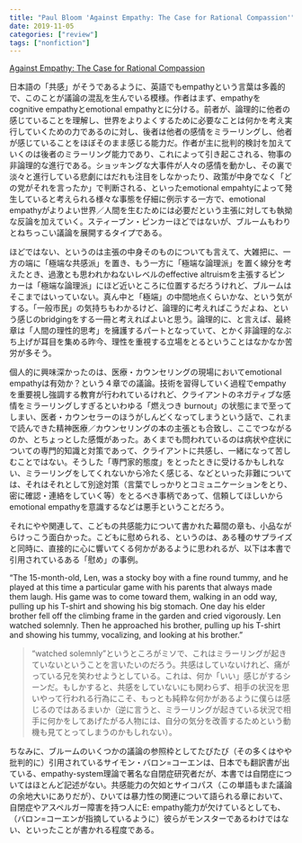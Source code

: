 ```yaml
---
title: "Paul Bloom 'Against Empathy: The Case for Rational Compassion'"
date: 2019-11-05
categories: ["review"]
tags: ["nonfiction"]
---
```


[Against Empathy: The Case for Rational Compassion](https://www.amazon.co.jp/dp/B01FJ5WB0C/)

日本語の「共感」がそうであるように、英語でもempathyという言葉は多義的で、このことが議論の混乱を生んでいる模様。作者はまず、empathyをcognitive empathyとemotional empathyとに分ける。前者が、論理的に他者の感じていることを理解し、世界をよりよくするために必要なことは何かを考え実行していくための力であるのに対し、後者は他者の感情をミラーリングし、他者が感じていることをほぼそのまま感じる能力だ。作者が主に批判的検討を加えていくのは後者のミラーリング能力であり、これによって引き起こされる、物事の非論理的な進行である。ショッキングな大事件が人々の感情を動かし、その裏で淡々と進行している悲劇にはだれも注目をしなかったり、政策が中身でなく「どの党がそれを言ったか」で判断される、といったemotional empahtyによって発生していると考えられる様々な事態を仔細に例示する一方で、emotional empathyがよりよい世界／人間を生むためには必要だという主張に対しても執拗な反論を加えていく。スティーブン・ピンカーほどではないが、ブルームもわりとねちっこい議論を展開するタイプである。

ほどではない、というのは主張の中身そのものについても言えて、大雑把に、一方の端に「極端な共感派」を置き、もう一方に「極端な論理派」を置く線分を考えたとき、過激とも思われかねないレベルのeffective altruismを主張するピンカーは「極端な論理派」にほど近いところに位置するだろうけれど、ブルームはそこまではいっていない。真ん中と「極端」の中間地点くらいかな、という気がする。「一般市民」の気持ちもわかるけど、論理的に考えればこうだよね、という感じのbridgingをする一冊と考えればよいと思う。論理的に、と言えば、最終章は「人間の理性的思考」を擁護するパートとなっていて、とかく非論理的なぶち上げが耳目を集める昨今、理性を重視する立場をとるということはなかなか苦労が多そう。

個人的に興味深かったのは、医療・カウンセリングの現場においてemotional empathyは有効か？という４章での議論。技術を習得していく過程でempathyを重要視し強調する教育が行われているけれど、クライアントのネガティブな感情をミラーリングしすぎるといわゆる「燃えつき burnout」の状態にまで至ってしまい、医者・カウンセラーのほうがしんどくなってしまうという話で、これまで読んできた精神医療／カウンセリングの本の主張とも合致し、ここでつながるのか、とちょっとした感慨があった。あくまでも問われているのは病状や症状についての専門的知識と対策であって、クライアントに共感し、一緒になって苦しむことではない。そうした「専門家的態度」をとったときに受けるかもしれない、ミラーリングをしてくれないから冷たく感じる、などといった非難については、それはそれとして別途対策（言葉でしっかりとコミュニケーションをとり、密に確認・連絡をしていく等）をとるべき事柄であって、信頼してほしいからemotional empathyを意識するなどは悪手ということだろう。

それにやや関連して、こどもの共感能力について書かれた幕間の章も、小品ながらけっこう面白かった。こどもに慰められる、というのは、ある種のサプライズと同時に、直接的に心に響いてくる何かがあるように思われるが、以下は本書で引用されているある「慰め」の事例。

“The 15-month-old, Len, was a stocky boy with a fine round tummy, and he played at this time a particular game with his parents that always made them laugh. His game was to come toward them, walking in an odd way, pulling up his T-shirt and showing his big stomach. One day his elder brother fell off the climbing frame in the garden and cried vigorously. Len watched solemnly. Then he approached his brother, pulling up his T-shirt and showing his tummy, vocalizing, and looking at his brother.”

> “watched solemnly”というところがミソで、これはミラーリングが起きていないということを言いたいのだろう。共感はしていないけれど、痛がっている兄を笑わせようとしている。これは、何か「いい」感じがするシーンだ。もしかすると、共感をしていないにも関わらず、相手の状況を思いやって行われる行為にこそ、もっとも純粋な何かがあるように僕らは感じるのではあるまいか（逆に言うと、ミラーリングが起きている状況で相手に何かをしてあげたがる人物には、自分の気分を改善するためという動機も見てとってしまうのかもしれない）。

ちなみに、ブルームのいくつかの議論の参照枠としてたびたび（その多くはやや批判的に）引用されているサイモン・バロン=コーエンは、日本でも翻訳書が出ている、empathy-system理論で著名な自閉症研究者だが、本書では自閉症についてはほとんど記述がない。共感能力の欠如とサイコパス（この単語もまた議論の余地大いにありだが）、ひいては暴力性の関連について語られる章において、自閉症やアスペルガー障害を持つ人にE: empathy能力が欠けているとしても、（バロン=コーエンが指摘しているように）彼らがモンスターであるわけではない、といったことが書かれる程度である。
